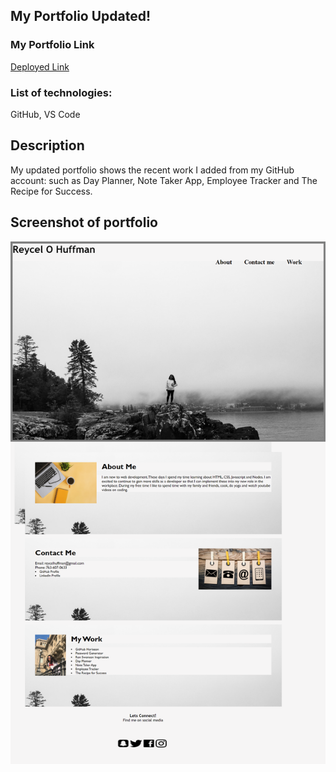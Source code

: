 ## My Portfolio Updated!

### My Portfolio Link
[Deployed Link](https://reycelhuffman.github.io/my-portfolio-project-/)

### List of technologies:
GitHub, VS Code 

## Description 
My updated portfolio shows the recent work I added from my GitHub account: such as Day Planner, Note Taker App, Employee Tracker and The Recipe for Success. 

## Screenshot of portfolio 
![Screenshot](./assets/img/updatedscreeshotforportfolio.png)
